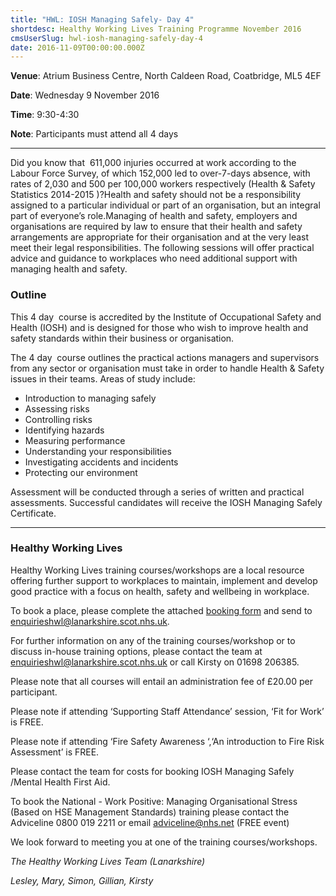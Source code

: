 ```yaml
---
title: "HWL: IOSH Managing Safely- Day 4"
shortdesc: Healthy Working Lives Training Programme November 2016
cmsUserSlug: hwl-iosh-managing-safely-day-4
date: 2016-11-09T00:00:00.000Z
---
```


**Venue**:  Atrium Business Centre, North Caldeen Road, Coatbridge, ML5 4EF

**Date**: Wednesday 9 November 2016

**Time**: 9:30-4:30

**Note**: Participants must attend all 4 days

---

Did you know that  611,000 injuries occurred at work according to the Labour Force Survey, of which 152,000 led to over-7-days absence, with rates of 2,030 and 500 per 100,000 workers respectively (Health & Safety Statistics 2014-2015 )?Health and safety should not be a responsibility assigned to a particular individual or part of an organisation, but an integral part of everyone’s role.Managing of health and safety, employers and organisations are required by law to ensure that their health and safety arrangements are appropriate for their organisation and at the very least meet their legal responsibilities. The following sessions will offer practical advice and guidance to workplaces who need additional support with managing health and safety.

### Outline

This 4 day  course is accredited by the Institute of Occupational Safety and Health (IOSH) and is designed for those who wish to improve health and safety standards within their business or organisation. 

The 4 day  course outlines the practical actions managers and supervisors from any sector or organisation must take in order to handle Health & Safety issues in their teams. Areas of study include:

* Introduction to managing safely
* Assessing risks
* Controlling risks
* Identifying hazards
* Measuring performance
* Understanding your responsibilities
* Investigating accidents and incidents
* Protecting our environment

Assessment will be conducted through a series of written and practical assessments. Successful candidates will receive the IOSH Managing Safely Certificate.

---

### Healthy Working Lives

Healthy Working Lives training courses/workshops are a local resource offering further support  to workplaces to maintain, implement and develop good practice with a focus on  health, safety and wellbeing in workplace.

To book a place, please complete the attached [booking form](/docs/HWL-Booking-Form-june-2016.doc) and send to [enquirieshwl@lanarkshire.scot.nhs.uk](mailto:enquirieshwl@lanarkshire.scot.nhs.uk).

For further information on any of the training courses/workshop or to discuss in-house training options, please contact the team at [enquirieshwl@lanarkshire.scot.nhs.uk](mailto:enquirieshwl@lanarkshire.scot.nhs.uk) or call Kirsty on 01698 206385.

Please note that all courses will entail an administration fee of £20.00 per participant.

Please note if attending ‘Supporting Staff Attendance’ session, ‘Fit for Work’ is FREE.

Please note if attending ‘Fire Safety Awareness ‘,‘An introduction to Fire Risk Assessment’ is FREE.

Please contact the team for costs for booking IOSH Managing Safely /Mental Health First Aid.

To book the National - Work Positive: Managing Organisational Stress (Based on HSE Management Standards) training please contact the  Adviceline 0800 019 2211 or email  adviceline@nhs.net (FREE event)

We look forward to meeting you at one of the training courses/workshops.


*The Healthy Working Lives Team (Lanarkshire)*

*Lesley, Mary, Simon, Gillian, Kirsty*